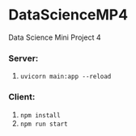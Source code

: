 # DataScienceMP4
Data Science Mini Project 4

### Server:
1. `uvicorn main:app --reload`


### Client:
1. `npm install`
2. `npm run start`
